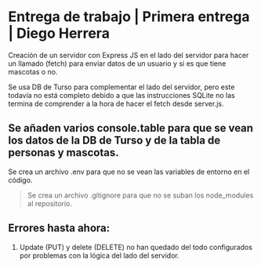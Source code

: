 # Entrega de trabajo | Primera entrega | Diego Herrera

Creación de un servidor con Express JS en el lado del servidor para hacer un llamado (fetch) para enviar datos de un usuario y si es que tiene mascotas o no.

Se usa DB de Turso para complementar el lado del servidor, pero este todavía no está completo debido a que las instrucciones SQLite no las termina de comprender a la hora de hacer el fetch desde server.js.

## Se añaden varios console.table para que se vean los datos de la DB de Turso y de la tabla de personas y mascotas.

Se crea un archivo .env para que no se vean las variables de entorno en el código.

> Se crea un archivo .gitignore para que no se suban los node_modules al repositorio.


## Errores hasta ahora:

1) Update (PUT) y delete (DELETE) no han quedado del todo configurados por problemas con la lógica del lado del servidor. 
